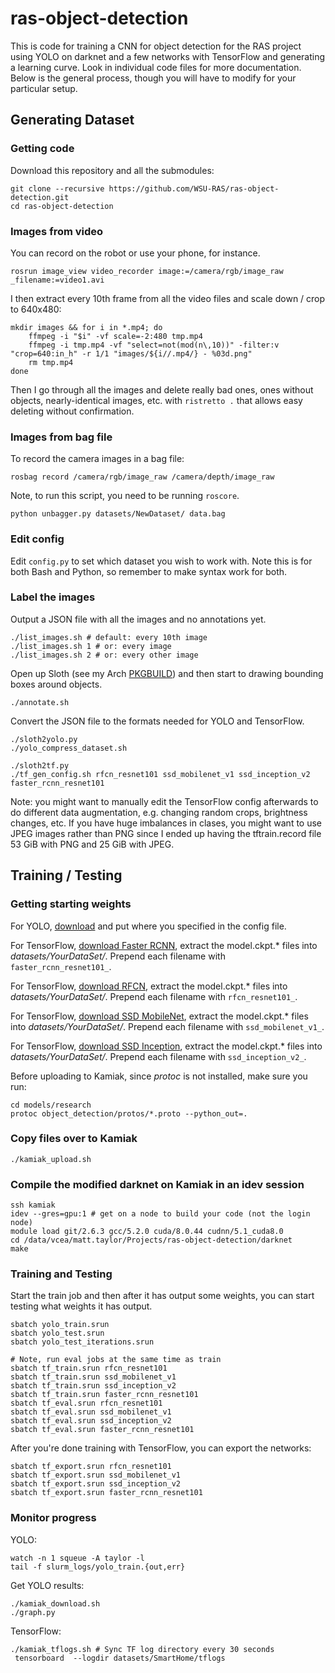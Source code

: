 ras-object-detection
====================
This is code for training a CNN for object detection for the RAS project using
YOLO on darknet and a few networks with TensorFlow and generating a learning
curve. Look in individual code files for more documentation. Below is the
general process, though you will have to modify for your particular setup.

## Generating Dataset

### Getting code
Download this repository and all the submodules:

    git clone --recursive https://github.com/WSU-RAS/ras-object-detection.git
    cd ras-object-detection

### Images from video
You can record on the robot or use your phone, for instance.

    rosrun image_view video_recorder image:=/camera/rgb/image_raw _filename:=video1.avi

I then extract every 10th frame from all the video files and scale down / crop to 640x480:

    mkdir images && for i in *.mp4; do
        ffmpeg -i "$i" -vf scale=-2:480 tmp.mp4
        ffmpeg -i tmp.mp4 -vf "select=not(mod(n\,10))" -filter:v "crop=640:in_h" -r 1/1 "images/${i//.mp4/} - %03d.png"
        rm tmp.mp4
    done

Then I go through all the images and delete really bad ones, ones without
objects, nearly-identical images, etc. with `ristretto .` that allows easy
deleting without confirmation.

### Images from bag file
To record the camera images in a bag file:

    rosbag record /camera/rgb/image_raw /camera/depth/image_raw

Note, to run this script, you need to be running `roscore`.

    python unbagger.py datasets/NewDataset/ data.bag

### Edit config

Edit `config.py` to set which dataset you wish to work with. Note this is for both Bash and Python, so remember to make syntax work for both.

### Label the images
Output a JSON file with all the images and no annotations yet.

    ./list_images.sh # default: every 10th image
    ./list_images.sh 1 # or: every image
    ./list_images.sh 2 # or: every other image

Open up Sloth (see my Arch [PKGBUILD](https://github.com/floft/PKGBUILDs/tree/master/python-sloth)) and then start to drawing bounding boxes around objects.

    ./annotate.sh

Convert the JSON file to the formats needed for YOLO and TensorFlow.

    ./sloth2yolo.py
    ./yolo_compress_dataset.sh

    ./sloth2tf.py
    ./tf_gen_config.sh rfcn_resnet101 ssd_mobilenet_v1 ssd_inception_v2 faster_rcnn_resnet101

Note: you might want to manually edit the TensorFlow config afterwards to do
different data augmentation, e.g. changing random crops, brightness changes,
etc. If you have huge imbalances in clases, you might want to use JPEG images
rather than PNG since I ended up having the tftrain.record file 53 GiB with PNG
and 25 GiB with JPEG.

## Training / Testing
 
### Getting starting weights

For YOLO, [download](https://pjreddie.com/media/files/darknet19_448.conv.23)
and put where you specified in the config file.

For TensorFlow,
[download Faster RCNN](http://storage.googleapis.com/download.tensorflow.org/models/object_detection/faster_rcnn_resnet101_coco_11_06_2017.tar.gz),
extract the model.ckpt.\* files into *datasets/YourDataSet/*. Prepend each
filename with `faster_rcnn_resnet101_`.

For TensorFlow,
[download RFCN](http://download.tensorflow.org/models/object_detection/rfcn_resnet101_coco_2017_11_08.tar.gz),
extract the model.ckpt.\* files into *datasets/YourDataSet/*. Prepend each
filename with `rfcn_resnet101_`.

For TensorFlow,
[download SSD MobileNet](http://download.tensorflow.org/models/object_detection/ssd_mobilenet_v1_coco_2017_11_17.tar.gz),
extract the model.ckpt.\* files into *datasets/YourDataSet/*. Prepend each
filename with `ssd_mobilenet_v1_`.

For TensorFlow,
[download SSD Inception](http://download.tensorflow.org/models/object_detection/ssd_inception_v2_coco_2017_11_17.tar.gz),
extract the model.ckpt.\* files into *datasets/YourDataSet/*. Prepend each
filename with `ssd_inception_v2_`.

Before uploading to Kamiak, since *protoc* is not installed, make sure you run:

    cd models/research
    protoc object_detection/protos/*.proto --python_out=.

### Copy files over to Kamiak

    ./kamiak_upload.sh

### Compile the modified darknet on Kamiak in an idev session

    ssh kamiak
    idev --gres=gpu:1 # get on a node to build your code (not the login node)
    module load git/2.6.3 gcc/5.2.0 cuda/8.0.44 cudnn/5.1_cuda8.0
    cd /data/vcea/matt.taylor/Projects/ras-object-detection/darknet
    make

### Training and Testing
Start the train job and then after it has output some weights, you can start
testing what weights it has output.

    sbatch yolo_train.srun
    sbatch yolo_test.srun
    sbatch yolo_test_iterations.srun

    # Note, run eval jobs at the same time as train
    sbatch tf_train.srun rfcn_resnet101
    sbatch tf_train.srun ssd_mobilenet_v1
    sbatch tf_train.srun ssd_inception_v2
    sbatch tf_train.srun faster_rcnn_resnet101
    sbatch tf_eval.srun rfcn_resnet101
    sbatch tf_eval.srun ssd_mobilenet_v1
    sbatch tf_eval.srun ssd_inception_v2
    sbatch tf_eval.srun faster_rcnn_resnet101

After you're done training with TensorFlow, you can export the networks:

    sbatch tf_export.srun rfcn_resnet101
    sbatch tf_export.srun ssd_mobilenet_v1
    sbatch tf_export.srun ssd_inception_v2
    sbatch tf_export.srun faster_rcnn_resnet101

### Monitor progress
YOLO:

    watch -n 1 squeue -A taylor -l
    tail -f slurm_logs/yolo_train.{out,err}

Get YOLO results:

    ./kamiak_download.sh
    ./graph.py

TensorFlow:

    ./kamiak_tflogs.sh # Sync TF log directory every 30 seconds
     tensorboard  --logdir datasets/SmartHome/tflogs
